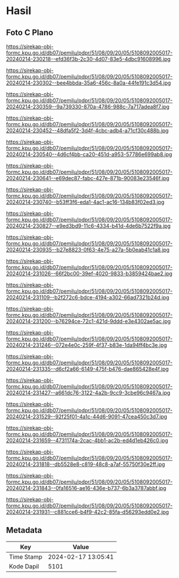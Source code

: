 # Hasil

## Foto C Plano

https://sirekap-obj-formc.kpu.go.id/db07/pemilu/pdpr/51/08/09/20/05/5108092005017-20240214-230218--efd36f3b-2c30-4d07-83e5-4dbc91608996.jpg

https://sirekap-obj-formc.kpu.go.id/db07/pemilu/pdpr/51/08/09/20/05/5108092005017-20240214-230302--bee4bbda-35a6-456c-8a0a-44fe191c3d54.jpg

https://sirekap-obj-formc.kpu.go.id/db07/pemilu/pdpr/51/08/09/20/05/5108092005017-20240214-230359--9a739330-870a-4786-988c-7a717adea8f7.jpg

https://sirekap-obj-formc.kpu.go.id/db07/pemilu/pdpr/51/08/09/20/05/5108092005017-20240214-230452--48dfa5f2-3d4f-4cbc-adb4-a71cf30c488b.jpg

https://sirekap-obj-formc.kpu.go.id/db07/pemilu/pdpr/51/08/09/20/05/5108092005017-20240214-230540--4d6cf4bb-ca20-451d-a953-57786e699ab8.jpg

https://sirekap-obj-formc.kpu.go.id/db07/pemilu/pdpr/51/08/09/20/05/5108092005017-20240214-230641--e69dec87-fabc-427e-871b-90083e23546f.jpg

https://sirekap-obj-formc.kpu.go.id/db07/pemilu/pdpr/51/08/09/20/05/5108092005017-20240214-230740--b53ff3f6-eda1-4ac1-ac16-134b83f02ed3.jpg

https://sirekap-obj-formc.kpu.go.id/db07/pemilu/pdpr/51/08/09/20/05/5108092005017-20240214-230827--e9ed3bd9-11c6-4334-b41d-4de6b7522f9a.jpg

https://sirekap-obj-formc.kpu.go.id/db07/pemilu/pdpr/51/08/09/20/05/5108092005017-20240214-230935--b27e8823-0f63-4e75-a27a-5b0eab41c1a8.jpg

https://sirekap-obj-formc.kpu.go.id/db07/pemilu/pdpr/51/08/09/20/05/5108092005017-20240214-231026--66f2bc00-39ef-4020-9833-b3859424bae2.jpg

https://sirekap-obj-formc.kpu.go.id/db07/pemilu/pdpr/51/08/09/20/05/5108092005017-20240214-231109--b2f272c6-bdce-4194-a302-66ad7321b24d.jpg

https://sirekap-obj-formc.kpu.go.id/db07/pemilu/pdpr/51/08/09/20/05/5108092005017-20240214-231200--b76294ce-72c1-421d-9ddd-e3e4302ae5ac.jpg

https://sirekap-obj-formc.kpu.go.id/db07/pemilu/pdpr/51/08/09/20/05/5108092005017-20240214-231246--072e4e0c-259f-4f37-b83e-1da94ff4bc3e.jpg

https://sirekap-obj-formc.kpu.go.id/db07/pemilu/pdpr/51/08/09/20/05/5108092005017-20240214-231335--d6cf2a66-6149-475f-b476-dae865428e4f.jpg

https://sirekap-obj-formc.kpu.go.id/db07/pemilu/pdpr/51/08/09/20/05/5108092005017-20240214-231427--a661dc76-3122-4a2b-9cc9-3cbe96c9467a.jpg

https://sirekap-obj-formc.kpu.go.id/db07/pemilu/pdpr/51/08/09/20/05/5108092005017-20240214-231529--92f25f01-4a1c-44d6-9091-47cea450c3d7.jpg

https://sirekap-obj-formc.kpu.go.id/db07/pemilu/pdpr/51/08/09/20/05/5108092005017-20240214-231659--4731174a-2cac-4bb1-ac2b-ed4d1eb426c0.jpg

https://sirekap-obj-formc.kpu.go.id/db07/pemilu/pdpr/51/08/09/20/05/5108092005017-20240214-231818--db5528e8-c819-48c8-a7af-55750f30e2ff.jpg

https://sirekap-obj-formc.kpu.go.id/db07/pemilu/pdpr/51/08/09/20/05/5108092005017-20240214-231843--0fa16516-ae16-436e-b737-6b3a3787abbf.jpg

https://sirekap-obj-formc.kpu.go.id/db07/pemilu/pdpr/51/08/09/20/05/5108092005017-20240214-231931--c881cce6-b4f9-42c2-85fa-d56293edd0e2.jpg


## Metadata

| Key        | Value               |
| ---------- | ------------------- |
| Time Stamp | 2024-02-17 13:05:41 |
| Kode Dapil | 5101                |



